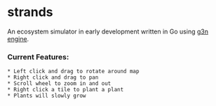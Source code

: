 # strands
An ecosystem simulator in early development written in Go using [g3n engine](https://github.com/g3n/engine).


### Current Features:

    * Left click and drag to rotate around map
    * Right click and drag to pan
    * Scroll wheel to zoom in and out
    * Right click a tile to plant a plant
    * Plants will slowly grow

